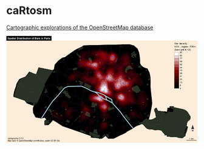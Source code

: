# caRtosm
[Cartographic explorations of the OpenStreetMap database](https://rcarto.github.io/caRtosm/index.html)


![](img/bars.png)
